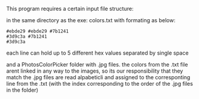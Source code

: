 This program requires a certain input file structure:

in the same directory as the exe:
colors.txt with formating as below:
```
#ebde29 #ebde29 #7b1241
#3d9c3a #7b1241
#3d9c3a
```
each line can hold up to 5 different hex values separated by single space

and a PhotosColorPicker folder with .jpg files.
the colors from the .txt file arent linked in any way to the images, so its our responsibility that they match
the .jpg files are read alpabeticli and assigned to the corresponting line from the .txt 
(with the index corresponding to the order of the .jpg files in the folder) 
